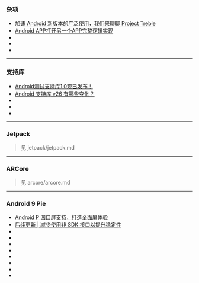 ### 杂项

* [加速 Android 新版本的广泛使用，我们来聊聊 Project Treble](https://mp.weixin.qq.com/s/TN1bLDA665Su7UpJqE4UyA)  
* [Android APP打开另一个APP完整逻辑实现](https://mp.weixin.qq.com/s/vRixyEzeAfOazfWAn02f2Q)  
* []()  
* []()  
* []()  

---

### 支持库

* [Android测试支持库1.0现已发布！](https://mp.weixin.qq.com/s/HYAfcmVGYETUt61ntWHBYg)  
* [Android 支持库 v26 有哪些变化？](https://mp.weixin.qq.com/s/pU8uBrwCeUjQIPSQoF-MQQ)  
* []()  
* []()  
* []()  

---

### Jetpack

> 见 jetpack/jetpack.md

---

### ARCore

> 见 arcore/arcore.md
 
---


###  Android 9 Pie
  
* [Android P 凹口屏支持，打造全面屏体验](https://mp.weixin.qq.com/s/LyInks673YdHbXsDOD4inA)
* [后续更新 | 减少使用非 SDK 接口以提升稳定性](https://mp.weixin.qq.com/s/s7emrOIawReRX4G24WGAvw)  
* []()  
* []()  
* []()  
* []()  
* []()  
* []()  
* []()  
* []()